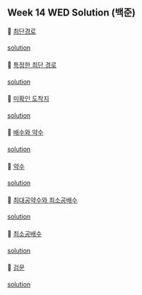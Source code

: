 ## Week 14 WED Solution (백준)

👀 [최단경로](https://www.acmicpc.net/problem/1753)

#### 

[solution](https://github.com/BBBOMi/Algorithms-New/blob/master/week48/wed/BOJ1753.java)

####

👀 [특정한 최단 경로](https://www.acmicpc.net/problem/1504)

#### 

[solution](https://github.com/BBBOMi/Algorithms-New/blob/master/week48/wed/BOJ1504.java)

####

👀 [미확인 도착지](https://www.acmicpc.net/problem/9370)

#### 

[solution](https://github.com/BBBOMi/Algorithms-New/blob/master/week48/wed/BOJ9370.java)

####

👀 [배수와 약수](https://www.acmicpc.net/problem/5086)
#### 

[solution](https://github.com/BBBOMi/Algorithms-New/blob/master/week48/wed/BOJ5086.java)

#### 

👀 [약수](https://www.acmicpc.net/problem/1037)
#### 

[solution](https://github.com/BBBOMi/Algorithms-New/blob/master/week48/wed/BOJ1037.java)

#### 

👀 [최대공약수와 최소공배수](https://www.acmicpc.net/problem/2609)
#### 

[solution](https://github.com/BBBOMi/Algorithms-New/blob/master/week48/wed/BOJ2609.java)

#### 

👀 [최소공배수](https://www.acmicpc.net/problem/1934)
#### 

[solution](https://github.com/BBBOMi/Algorithms-New/blob/master/week48/wed/BOJ1934.java)

#### 


👀 [검문](https://www.acmicpc.net/problem/2981)
#### 

[solution](https://github.com/BBBOMi/Algorithms-New/blob/master/week48/wed/BOJ2981.java)

#### 
